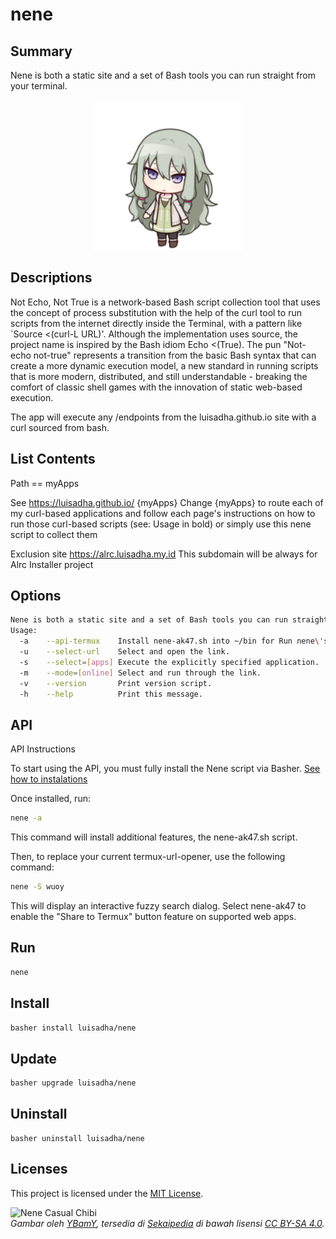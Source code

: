 # nene
## Summary

Nene is both a static site and a set of Bash tools you can run straight from your terminal.

<p align="center">
  <img src="./nene_chibi.png" alt="welcome">
</p>

## Descriptions

Not Echo, Not True is a network-based Bash script collection tool that uses the concept of process substitution with the help of the curl tool to run scripts from the internet directly inside the Terminal, with a pattern like `Source <(curl-L URL)'. Although the implementation uses source, the project name is inspired by the Bash idiom Echo <(True). The pun "Not-echo not-true" represents a transition from the basic Bash syntax that can create a more dynamic execution model, a new standard in running scripts that is more modern, distributed, and still understandable - breaking the comfort of classic shell games with the innovation of static web-based execution.

The app will execute any /endpoints from the luisadha.github.io site with a curl sourced from bash.

## List Contents

Path == myApps

See https://luisadha.github.io/ {myApps} Change {myApps} to route each of my curl-based applications and follow each page's instructions on how to run those curl-based scripts (see: Usage in bold) or simply use this nene script to collect them

Exclusion site https://alrc.luisadha.my.id This subdomain will be always for Alrc Installer project
## Options
```sh
Nene is both a static site and a set of Bash tools you can run straight from your terminal
Usage:
  -a    --api-termux    Install nene-ak47.sh into ~/bin for Run nene\'s app via Android Share
  -u    --select-url    Select and open the link.
  -s    --select=[apps] Execute the explicitly specified application.
  -m    --mode=[online] Select and run through the link.
  -v    --version       Print version script.
  -h    --help          Print this message.
```
## API
API Instructions

To start using the API, you must fully install the Nene script via Basher.
[See how to instalations](#install)

Once installed, run:
```sh
nene -a
```
This command will install additional features, the nene-ak47.sh script.

Then, to replace your current termux-url-opener, use the following command:
```sh
nene -S wuoy
```
This will display an interactive fuzzy search dialog.
Select nene-ak47 to enable the "Share to Termux" button feature on supported web apps.

## Run
```sh
nene
```
## Install 
```sh
basher install luisadha/nene
```
## Update
```sh
basher upgrade luisadha/nene
```
## Uninstall
```
basher uninstall luisadha/nene
```

## Licenses

This project is licensed under the [MIT License](LICENSE).

![Nene Casual Chibi](https://sekaipedia.org/w/images/7/7a/Nene_Casual_chibi.png)  
*Gambar oleh [YBamY](https://sekaipedia.org/wiki/User:YBamY), tersedia di [Sekaipedia](https://sekaipedia.org/wiki/Main_Page) di bawah lisensi [CC BY-SA 4.0](https://creativecommons.org/licenses/by-sa/4.0/).*
